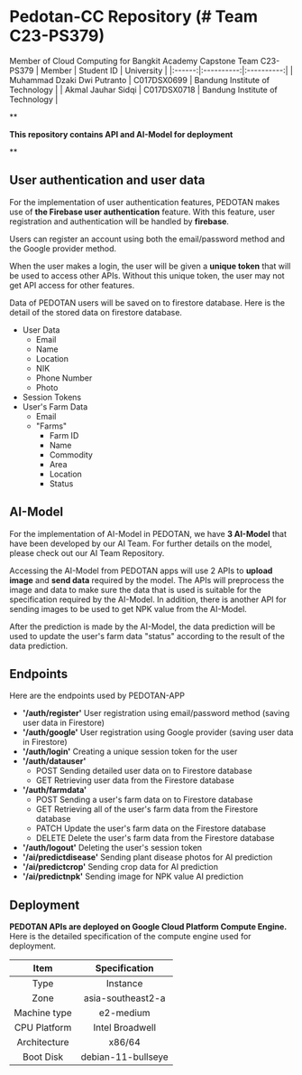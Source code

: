 # Pedotan-CC Repository (# Team C23-PS379)
Member of Cloud Computing for Bangkit Academy Capstone Team C23-PS379 
| Member | Student ID | University |
|:------:|:----------:|:----------:|
| Muhammad Dzaki Dwi Putranto | C017DSX0699 | Bandung Institute of Technology |
| Akmal Jauhar Sidqi | C017DSX0718 | Bandung Institute of Technology |

**

**This repository contains API and AI-Model for deployment**

**

## User authentication and user data
For the implementation of user authentication features, PEDOTAN makes use of **the Firebase user authentication** feature. With this feature, user registration and authentication will be handled by **firebase**.

Users can register an account using both the email/password method and the Google provider method.

When the user makes a login, the user will be given a **unique token** that will be used to access other APIs. Without this unique token, the user may not get API access for other features.

Data of PEDOTAN users will be saved on to firestore database. Here is the detail of the stored data on firestore database.
 
 - User Data
	 - Email
	 - Name
	 - Location
	 - NIK
	 - Phone Number
	 - Photo
 - Session Tokens
 - User's Farm Data
 	 - Email
	 - "Farms"
	 	- Farm ID
	 	- Name
		- Commodity
	 	- Area
	 	- Location
	 	- Status

## AI-Model
For the implementation of AI-Model in PEDOTAN, we have **3 AI-Model** that have been developed by our AI Team. For further details on the model, please check out our AI Team Repository.

Accessing the AI-Model from PEDOTAN apps will use 2 APIs to **upload image** and **send data** required by the model. The APIs will preprocess the image and data to make sure the data that is used is suitable for the specification required by the AI-Model. In addition, there is another API for sending images to be used to get NPK value from the AI-Model.

After the prediction is made by the AI-Model, the data prediction will be used to update the user's farm data "status" according to the result of the data prediction.

## Endpoints
Here are the endpoints used by PEDOTAN-APP

 - **'/auth/register'**
	User registration using email/password method (saving user data in Firestore)
- **'/auth/google'**
	User registration using Google provider (saving user data in Firestore)
- **'/auth/login'**
	Creating a unique session token for the user
- **'/auth/datauser'**
	- POST
		Sending detailed user data on to Firestore database
	- GET
		Retrieving user data from the Firestore database
- **'/auth/farmdata'**
	- POST
		Sending a user's farm data on to Firestore database
	- GET
		Retrieving all of the user's farm data from the Firestore database
	- PATCH
		Update the user's farm data on the Firestore database
	- DELETE
   		Delete the user's farm data from the Firestore database
- **'/auth/logout'**
	Deleting the user's session token
- **'/ai/predictdisease'**
	Sending plant disease photos for AI prediction
- **'/ai/predictcrop'**
	Sending crop data for AI prediction
- **'/ai/predictnpk'**
	Sending image for NPK value AI prediction

## Deployment
**PEDOTAN APIs are deployed on Google Cloud Platform Compute Engine.**
Here is the detailed specification of  the compute engine used for deployment.

| Item | Specification |
|:-----:|:------------:|
| Type | Instance |
| Zone | asia-southeast2-a |
| Machine type | e2-medium |
| CPU Platform | Intel Broadwell |
| Architecture | x86/64 |
| Boot Disk | debian-11-bullseye |
